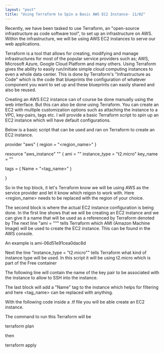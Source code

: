 ```yaml
---
layout: "post"
title: "Using Terraform to Spin a Basic AWS EC2 Instance- 11/02"
---
```


Recently, we have been tasked to use Terraform, an "open-source infrastructure as code software tool", to set up an infrastructure on AWS. Within the infrastructure, we will be using AWS EC2 instances to serve our web applications.

Terraform is a tool that allows for creating, modifying and manage infrastructures for most of the popular service providers such as; AWS, Microsoft Azure, Google Cloud Platform and many others. Using Terraform gives the ability to easily run/initiate simple cloud computing instances to even a whole data center. This is done by Terraform's "Infrastructure as Code" which is the code that blueprints the configuration of whatever component you want to set up and these blueprints can easily shared and also be reused.

 Creating an AWS EC2 instance can of course be done manually using the web interface. But this can also be done using Terraform. You can create an EC2 with multiple customization options such as attaching the instance to a VPC, key-pairs, tags etc. I will provide a basic Terraform script to spin up an EC2 instance which will have default configurations.

Below is a basic script that can be used and ran on Terraform to create an EC2 instance.

provider "aws" {
  region = "<region_name>"
}


 resource "aws_instance" "<name>" {
   ami  =  "<ami id>"
   instance_type   = "t2.micro"
   key_name        = "<key-pair-name>"

   tags = {
     Name = "<tag_name>"
   }

 }

So in the top block, it let's Terraform know we will be using AWS as the service provider and let it know which reigon to work with. Here <region_name> needs to be replaced with the region of your choice.

The second block is where the actual EC2 instance configuration is being done.
In the first line shows that we will be creating an EC2 instance and we can give it a name that will be used as a referenced by Terraform denoted by <name>
The next line "ami  =  "<ami id>"" tells Terraform which AMI (Amazon Machine Image) will be used to create the EC2 instance. This can be found in the AWS console.

An example is ami-06d51e91cea0dac8d

Next the line "instance_type   = "t2.micro"" tells Terraform what kind of instance type will be used. In this script it will be using t2.micro which is part of the Free container

The following line will contain the name of the key pair to be associated with the instance to allow to SSH into the instance.

The last block will add a "Name" tag to the instance which helps for filtering and here <tag_name> can be replaced with anything.

With the following code inside a .tf file you will be able create an EC2 instance.

The command to run this Terraform will be

terraform plan

then

terraform apply
